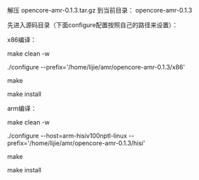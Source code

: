 解压 opencore-amr-0.1.3.tar.gz 到当前目录： opencore-amr-0.1.3

先进入源码目录（下面configure配置按照自己的路径来设置）：


x86编译：

make clean -w

./configure --prefix='/home/lijie/amr/opencore-amr-0.1.3/x86'

make

make install 


arm编译：

make clean -w

./configure --host=arm-hisiv100nptl-linux --prefix='/home/lijie/amr/opencore-amr-0.1.3/hisi'

make

make install 
